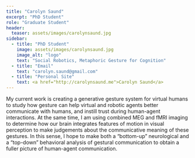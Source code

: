 ```yaml
---
title: "Carolyn Saund"
excerpt: "PhD Student"
role: "Graduate Student"
header:
  teaser: assets/images/carolynsaund.jpg
sidebar:
  - title: "PhD Student"
    image: assets/images/carolynsaund.jpg
    image_alt: "logo"
    text: "Social Robotics, Metaphoric Gesture for Cognition"
  - title: "Email"
    text: "carolyn.saund@gmail.com"
  - title: "Personal Site"
    text: <a href="http://carolynsaund.me">Carolyn Saund</a>
---
```


My current work is creating a generative gesture system for virtual humans to study how gesture can help virtual and robotic agents better communicate with humans, and instill trust during human-agent interactions. At the same time, I am using combined MEG and fMRI imaging to determine how our brain integrates features of motion in visual perception to make judgements about the communicative meaning of these gestures. In this sense, I hope to make both a “bottom-up” neurological and a “top-down” behavioral analysis of gestural communication to obtain a fuller picture of human-agent communication.



<!-- uncomment this and put in above yaml for gallery -->
<!-- gallery:
  - url: /assets/images/unsplash-gallery-image-1.jpg
    image_path: assets/images/unsplash-gallery-image-1-th.jpg
    alt: "placeholder image 1"
  - url: /assets/images/unsplash-gallery-image-2.jpg
    image_path: assets/images/unsplash-gallery-image-2-th.jpg
    alt: "placeholder image 2"
  - url: /assets/images/unsplash-gallery-image-3.jpg
    image_path: assets/images/unsplash-gallery-image-3-th.jpg
    alt: "placeholder image 3" -->


<!--
then include this:
{% include gallery caption="This is a sample gallery to go along with this case study." %} -->
